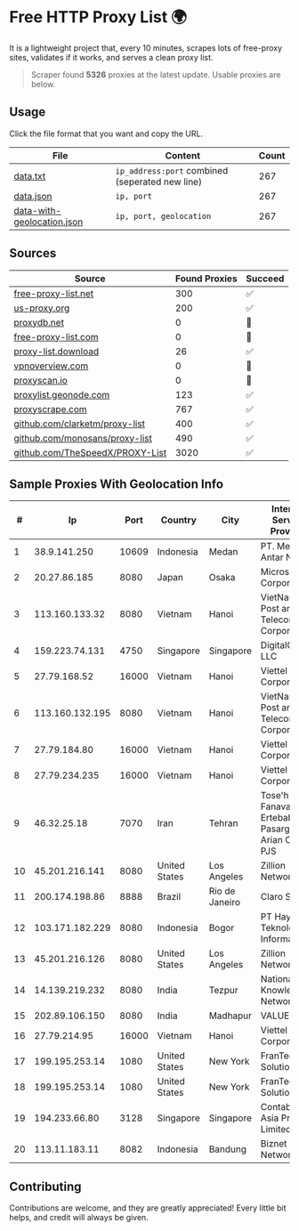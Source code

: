 
# Free HTTP Proxy List 🌍

It is a lightweight project that, every 10 minutes, scrapes lots of free-proxy sites, validates if it works, and serves a clean proxy list.


> Scraper found **5326** proxies at the latest update. Usable proxies are below.

## Usage

Click the file format that you want and copy the URL.


|File|Content|Count|
|----|-------|-----|
|[data.txt](https://raw.githubusercontent.com/themiralay/Proxy-List-World/master/data.txt)|`ip_address:port` combined (seperated new line)|267|
|[data.json](https://raw.githubusercontent.com/themiralay/Proxy-List-World/master/data.json)|`ip, port`|267|
|[data-with-geolocation.json](https://raw.githubusercontent.com/themiralay/Proxy-List-World/master/data-with-geolocation.json)|`ip, port, geolocation`|267|

## Sources

|Source|Found Proxies|Succeed|
|------|-------------|-------|
|[free-proxy-list.net](https://free-proxy-list.net)|300|✅|
|[us-proxy.org](https://www.us-proxy.org)|200|✅|
|[proxydb.net](http://proxydb.net)|0|🚫|
|[free-proxy-list.com](https://free-proxy-list.com/?page=&port=&type%5B%5D=http&type%5B%5D=https&up_time=0&search=Search)|0|🚫|
|[proxy-list.download](https://www.proxy-list.download/HTTP)|26|✅|
|[vpnoverview.com](https://vpnoverview.com/privacy/anonymous-browsing/free-proxy-servers)|0|🚫|
|[proxyscan.io](https://www.proxyscan.io)|0|🚫|
|[proxylist.geonode.com](https://proxylist.geonode.com/api/proxy-list?limit=300&page=1&sort_by=lastChecked&sort_type=desc&protocols=http,https)|123|✅|
|[proxyscrape.com](https://api.proxyscrape.com/v2/?request=displayproxies&protocol=http&timeout=10000&country=all&ssl=all&anonymity=all)|767|✅|
|[github.com/clarketm/proxy-list](https://raw.githubusercontent.com/clarketm/proxy-list/master/proxy-list-raw.txt)|400|✅|
|[github.com/monosans/proxy-list](https://raw.githubusercontent.com/monosans/proxy-list/main/proxies/http.txt)|490|✅|
|[github.com/TheSpeedX/PROXY-List](https://raw.githubusercontent.com/TheSpeedX/PROXY-List/master/http.txt)|3020|✅|


## Sample Proxies With Geolocation Info

|#|Ip|Port|Country|City|Internet Service Provider|
|-|--|----|-------|----|-------------------------|
|1|38.9.141.250|10609|Indonesia|Medan|PT. Media Antar Nusa|
|2|20.27.86.185|8080|Japan|Osaka|Microsoft Corporation|
|3|113.160.133.32|8080|Vietnam|Hanoi|VietNam Post and Telecom Corporation|
|4|159.223.74.131|4750|Singapore|Singapore|DigitalOcean, LLC|
|5|27.79.168.52|16000|Vietnam|Hanoi|Viettel Corporation|
|6|113.160.132.195|8080|Vietnam|Hanoi|VietNam Post and Telecom Corporation|
|7|27.79.184.80|16000|Vietnam|Hanoi|Viettel Corporation|
|8|27.79.234.235|16000|Vietnam|Hanoi|Viettel Corporation|
|9|46.32.25.18|7070|Iran|Tehran|Tose'h Fanavari Ertebabat Pasargad Arian Co. PJS|
|10|45.201.216.141|8080|United States|Los Angeles|Zillion Network Inc.|
|11|200.174.198.86|8888|Brazil|Rio de Janeiro|Claro S.A|
|12|103.171.182.229|8080|Indonesia|Bogor|PT Hayat Teknologi Informatika|
|13|45.201.216.126|8080|United States|Los Angeles|Zillion Network Inc.|
|14|14.139.219.232|8080|India|Tezpur|National Knowledge Network|
|15|202.89.106.150|8080|India|Madhapur|VALUELABS|
|16|27.79.214.95|16000|Vietnam|Hanoi|Viettel Corporation|
|17|199.195.253.14|1080|United States|New York|FranTech Solutions|
|18|199.195.253.14|1080|United States|New York|FranTech Solutions|
|19|194.233.66.80|3128|Singapore|Singapore|Contabo Asia Private Limited|
|20|113.11.183.11|8082|Indonesia|Bandung|Biznet Networks|



## Contributing

Contributions are welcome, and they are greatly appreciated! Every
little bit helps, and credit will always be given.

